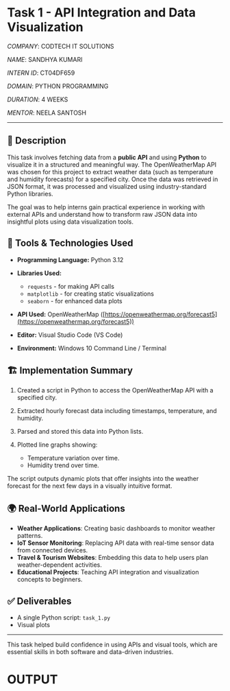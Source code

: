 # Task 1 - API Integration and Data Visualization

*COMPANY*: CODTECH IT SOLUTIONS

*NAME*: SANDHYA KUMARI

*INTERN ID*: CT04DF659

*DOMAIN*: PYTHON PROGRAMMING

*DURATION*: 4 WEEKS

*MENTOR*: NEELA SANTOSH

----

## 📄 Description

This task involves fetching data from a **public API** and using **Python** to visualize it in a structured and meaningful way. The OpenWeatherMap API was chosen for this project to extract weather data (such as temperature and humidity forecasts) for a specified city. Once the data was retrieved in JSON format, it was processed and visualized using industry-standard Python libraries.

The goal was to help interns gain practical experience in working with external APIs and understand how to transform raw JSON data into insightful plots using data visualization tools.

## 🧰 Tools & Technologies Used

* **Programming Language:** Python 3.12
* **Libraries Used:**

  * `requests` - for making API calls
  * `matplotlib` - for creating static visualizations
  * `seaborn` - for enhanced data plots
* **API Used:** OpenWeatherMap ([https://openweathermap.org/forecast5](https://openweathermap.org/forecast5))
* **Editor:** Visual Studio Code (VS Code)
* **Environment:** Windows 10 Command Line / Terminal

## 🏗️ Implementation Summary

1. Created a script in Python to access the OpenWeatherMap API with a specified city.
2. Extracted hourly forecast data including timestamps, temperature, and humidity.
3. Parsed and stored this data into Python lists.
4. Plotted line graphs showing:

   * Temperature variation over time.
   * Humidity trend over time.

The script outputs dynamic plots that offer insights into the weather forecast for the next few days in a visually intuitive format.

## 🌍 Real-World Applications

* **Weather Applications**: Creating basic dashboards to monitor weather patterns.
* **IoT Sensor Monitoring**: Replacing API data with real-time sensor data from connected devices.
* **Travel & Tourism Websites**: Embedding this data to help users plan weather-dependent activities.
* **Educational Projects**: Teaching API integration and visualization concepts to beginners.

## ✅ Deliverables

* A single Python script: `task_1.py`
* Visual plots 

---

This task helped build confidence in using APIs and visual tools, which are essential skills in both software and data-driven industries.

# OUTPUT


